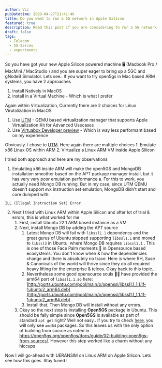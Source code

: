 ```yaml
---
author: Viz
pubDatetime: 2023-04-27T21:41:46
title: Do you want to run a 5G network in Apple Silicon
featured: true
description: Read this post if you are considering to run a 5G network in your home lab powered by Apple Silicon
draft: false
tags:
  - Telecom
  - 5G-Series
  - experiments
---
```


So you have got your new Apple Silicon powered machine 🖥️ (Macbook Pro / MacMini / MacStudio ) and you are super eager to bring up a 5GC and gNodeB Simulator. Lets see.. If you want to try open5gs in Mac based ARM systems, you have 2 approaches

1. Install Natively in MacOS
2. Install in a Virtual Machine - Which is what I prefer

Again within Virtualization, Currently there are 2 choices for Linux Virutalization in MacOS

1. Use [UTM](https://getutm.app/) - QEMU based virtualization manager that supports Apple Virtualization Kit for Advanced Usecases
2. Use [Virtuabox Developer preview](https://www.virtualbox.org/wiki/Downloads) - Which is way less performant based on my experience

Obviously. I chose to [UTM](https://getutm.app/). Here again there are multiple choices
	1. Emulate x86 Linux OS within ARM
	2. Virtualize a Linux ARM VM inside Apple Silicon

I tried both approach and here are my observations

1. Emulating x86 inside ARM will make the open5GS and MongoDB installation smoother based on the APT package manager install, but it has very very poor emulation performance
		a. For this to work, you actually need Mongo DB running. But in my case, since UTM QEMU doesn't support `AVX` instruction set emulation, MongoDB didn't start and core dumped with 

```python
ILL (Illegal Instruction Set) Error.
```

2. Next I tried with Linux ARM within Apple Silicon and after lot of trial & errors, this is what worked for me
	1. First, install Ubuntu 22.1 ARM based instance as a VM
	2. Next, install Mongo DB by adding the APT source
		1. Latest Mongo DB will fail with `libssl1.1` dependency and the great gurus of Ubuntu stopped supporting `libssl1.1` and moved to `libssl3` in Ubuntu, where Mongo DB requires `libssl1.1` . This is one of those Face Palm moments 🙈 in Opensource based ecosystems. You don't know when & how the dependencies change and there is absolutely no trace. Here is where RH, Suse & Canonicals of the world will thrive since they do all required heavy lifting for the enterprise & telcos. Okay back to this topic...
		2. Nevertheless some good opensource souls 👼🏻 have provided the arm64 port of `libssl1.1.so` here: [http://ports.ubuntu.com/pool/main/o/openssl/libssl1.1_1.1.1f-1ubuntu2_arm64.deb](http://ports.ubuntu.com/pool/main/o/openssl/libssl1.1_1.1.1f-1ubuntu2_arm64.deb) .
		3. Install that. Then Mongo DB will install without any errors.
	3. Okay so the next stop is installing **Open5GS** package in Ubuntu. This should be faily simple since **Open5GS** is available as part of standard `apt get` right? Well not easy.. If you try to check [here](https://launchpad.net/~open5gs/+archive/ubuntu/latest/+packages), you will only see `amd64` packages. So this leaves us with the only option of building from source as noted in https://open5gs.org/open5gs/docs/guide/02-building-open5gs-from-sources/. However this step worked like a charm without any hiccups

Now I will go-ahead with UERANSIM on Linux ARM on Apple Silicon. Lets see how this goes. Stay tuned !